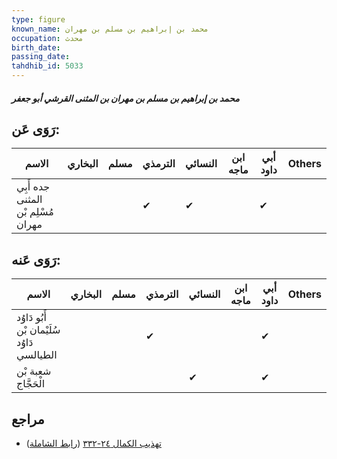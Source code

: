 ```yaml
---
type: figure
known_name: محمد بن إبراهيم بن مسلم بن مهران
occupation: محدث
birth_date:
passing_date:
tahdhib_id: 5033
---
```

##### محمد بن إبراهيم بن مسلم بن مهران بن المثنى القرشي أبو جعفر

## رَوَى عَن:
| الاسم                              | البخاري | مسلم | الترمذي | النسائي | ابن ماجه | أبي داود | Others |
| ---------------------------------- | ------- | ---- | ------- | ------- | -------- | -------- | ------ |
| جده أَبِي المثنى مُسْلِم بْن مهران |         |      | ✔       | ✔       |          | ✔        |        |
## رَوَى عَنه:
| الاسم                                      | البخاري | مسلم | الترمذي | النسائي | ابن ماجه | أبي داود | Others |
| ------------------------------------------ | ------- | ---- | ------- | ------- | -------- | -------- | ------ |
| أَبُو دَاوُد سُلَيْمان بْن دَاوُد الطيالسي |         |      | ✔       |         |          | ✔        |        |
| شعبة بْن الْحَجَّاج                        |         |      |         | ✔       |          | ✔        |        |
## مراجع
- [تهذيب الكمال ٢٤-٣٣٢](obsidian://open?vault=Tahdhib-al-Kamal&file=Figures/٥٠٣٣-محمد%20بن%20إبراهيم%20بن%20مسلم%20بن%20مهران%20بن%20المثنى%20القرشي%20أبو%20جعفر) ([رابط الشاملة](https://shamela.ws/book/3722/12844))